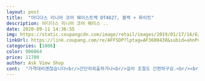 ```yaml
---
layout: post 
title:  "아디다스 리니어 코어 웨이스트백 DT4827, 블랙 + 화이트" 
description: 아디다스 리니어 코어 웨이스 ..
date: 2020-09-11 14:36:55 
img: https://static.coupangcdn.com/image/retail/images/2019/01/17/16/6/e6cf11b9-8ad2-45aa-bba1-8eb0043efc77.jpg 
linkUrl: https://link.coupang.com/re/AFFSDP?lptag=AF3600438&subid=ahnPublicAsk&pageKey=291598757&itemId=922344314&vendorItemId=4146140296&traceid=V0-113-cc74edc2f1e9e1fd 
categories: [1006] 
color: 006064 
price: 11700 
author: Ask View Shop 
cont:  "가격대비괜찮습니다<br/>간단히외출하거나<br/>길이 조절도 간편하구요.<br/><br/>넘넘 마음에 듭니다.<br/>잘 사용하겠습니다<br/>물통하고 지갑 그리고 폰까지 넣어도 넉넉해요.<br/><br/>바깥앞쪽에 넣는공간 하나있고 안쪽에도 하나있어요.<br/><br/>바닥 안감과 겉이 달라요.<br/>겉은 비닐? 뭐라해야할지 모르겠는데<br/>배송도 빠르고 가방도 생각보다 넘 마음에 들어요.<br/><br/>암튼 천이 방수천 같은거로 되어있어요.<br/>겉의 바딕재질만 다름.<br/><br/>운동할때좋을듯<br/>좋아하는 브랜드인데 가격도 저렴해서 바로 사버렸어요 들고나갈 짐이 많지 않을 때, 가볍게 착용하기에 딱 좋은 것 같아요<br/>" 
---
```

